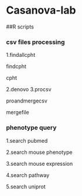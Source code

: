 # Casanova-lab
##R scripts

### csv files processing
1.findallcpht

  findcpht
  
  cpht
  
2.denovo
3.procsv
  
  proandmergecsv
  
  mergefile


### phenotype query
1.search pubmed

2.search mouse phenotype

3.search mouse expression

4.search pathway

5.search uniprot
